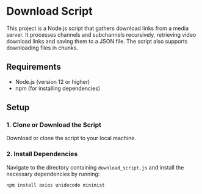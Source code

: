 # Download Script

This project is a Node.js script that gathers download links from a media server. It processes channels and subchannels recursively, retrieving video download links and saving them to a JSON file. The script also supports downloading files in chunks.

## Requirements

- Node.js (version 12 or higher)
- npm (for installing dependencies)

## Setup

### 1. Clone or Download the Script

Download or clone the script to your local machine.

### 2. Install Dependencies

Navigate to the directory containing `download_script.js` and install the necessary dependencies by running:

```bash
npm install axios unidecode minimist

